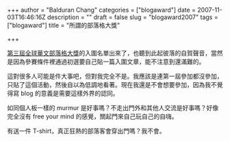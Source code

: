 +++
author = "Balduran Chang"
categories = ["blogaward"]
date = 2007-11-03T16:46:16Z
description = ""
draft = false
slug = "blogaward2007"
tags = ["blogaward"]
title = "所謂的部落格大獎"

+++


[第三屆全球華文部落格大獎](http://blogaward.chinatimes.com/2007/index.aspx)的入圍名單出來了，也聽到此起彼落的自賀聲音，當然是因為參賽條件裡通過初選要自己貼一篇入圍文章，能不注意到還滿難的。

這對很多人可能是件大事吧，但對我完全不是。我應該是連第一屆參加都沒參加，只貼了這個活動，然後自以為低調地看著。現在我還是不會想要參加，因為我不覺得寫 blog 的意義是需要這樣外界的認同。

如同個人板一樣的 murmur 是好事嗎？不走出門外和其他人交流是好事嗎？好像完全沒有 free your mind 的感覺，關起門來自己玩自己的自嗨。

有送一件 T-shirt，真正狂熱的部落客會穿出門嗎？我不會。

